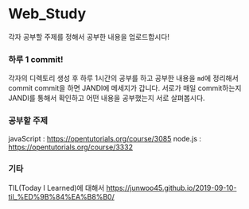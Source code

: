 # Web_Study
각자 공부할 주제를 정해서 공부한 내용을 업로드합시다!

### 하루 1 commit!
각자의 디렉토리 생성 후 하루 1시간의 공부를 하고 공부한 내용을 `md`에 정리해서 commit
commit을 하면 JANDI에 메세지가 갑니다.
서로가 매일 commit하는지 JANDI를 통해서 확인하고 어떤 내용을 공부했는지 서로 살펴봅시다.

### 공부할 주제
javaScript : https://opentutorials.org/course/3085
node.js : https://opentutorials.org/course/3332

### 기타
TIL(Today I Learned)에 대해서
https://junwoo45.github.io/2019-09-10-til_%ED%9B%84%EA%B8%B0/
